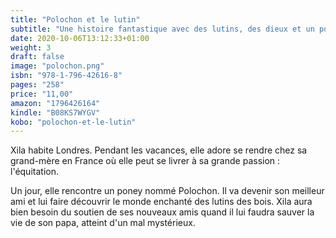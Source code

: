```yaml
---
title: "Polochon et le lutin"
subtitle: "Une histoire fantastique avec des lutins, des dieux et un poney"
date: 2020-10-06T13:12:33+01:00
weight: 3
draft: false
image: "polochon.png"
isbn: "978-1-796-42616-8"
pages: "258"
price: "11,00"
amazon: "1796426164"
kindle: "B08KS7WYGV"
kobo: "polochon-et-le-lutin"
---
```


Xila habite Londres. Pendant les vacances, elle adore se rendre chez sa grand-mère en France où elle peut se livrer à sa grande passion : l'équitation.

Un jour, elle rencontre un poney nommé Polochon. Il va devenir son meilleur ami et lui faire découvrir le monde enchanté des lutins des bois. Xila aura bien besoin du soutien de ses nouveaux amis quand il lui faudra sauver la vie de son papa, atteint d'un mal mystérieux.
